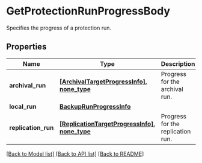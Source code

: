 # GetProtectionRunProgressBody

Specifies the progress of a protection run.

## Properties
Name | Type | Description | Notes
------------ | ------------- | ------------- | -------------
**archival_run** | [**[ArchivalTargetProgressInfo], none_type**](ArchivalTargetProgressInfo.md) | Progress for the archival run. | [optional] 
**local_run** | [**BackupRunProgressInfo**](BackupRunProgressInfo.md) |  | [optional] 
**replication_run** | [**[ReplicationTargetProgressInfo], none_type**](ReplicationTargetProgressInfo.md) | Progress for the replication run. | [optional] 

[[Back to Model list]](../README.md#documentation-for-models) [[Back to API list]](../README.md#documentation-for-api-endpoints) [[Back to README]](../README.md)


